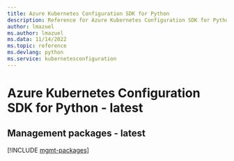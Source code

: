 ```yaml
---
title: Azure Kubernetes Configuration SDK for Python
description: Reference for Azure Kubernetes Configuration SDK for Python
author: lmazuel
ms.author: lmazuel
ms.data: 11/14/2022
ms.topic: reference
ms.devlang: python
ms.service: kubernetesconfiguration
---
```

# Azure Kubernetes Configuration SDK for Python - latest

## Management packages - latest
[!INCLUDE [mgmt-packages](kubernetes-configuration-mgmt-index.md)]